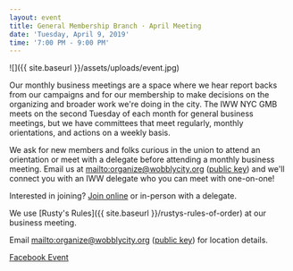 ```yaml
---
layout: event
title: General Membership Branch · April Meeting
date: 'Tuesday, April 9, 2019'
time: '7:00 PM - 9:00 PM'
---
```

![]({{ site.baseurl }}/assets/uploads/event.jpg)

Our monthly business meetings are a space where we hear report backs from our campaigns and for our membership to make decisions on the organizing and broader work we're doing in the city. The IWW NYC GMB meets on the second Tuesday of each month for general business meetings, but we have committees that meet regularly, monthly orientations, and actions on a weekly basis.

We ask for new members and folks curious in the union to attend an orientation or meet with a delegate before attending a monthly business meeting. Email us at <mailto:organize@wobblycity.org> ([public key](/assets/keys/publickey.organize@wobblycity.org.asc)) and we'll connect you with an IWW delegate who you can meet with one-on-one!

Interested in joining? [Join online](https://wobblycity.org/join/) or in-person with a delegate.

We use [Rusty's Rules]({{ site.baseurl }}/rustys-rules-of-order) at our business meeting.

Email <mailto:organize@wobblycity.org> ([public key](/assets/keys/publickey.organize@wobblycity.org.asc)) for location details.

[Facebook Event](https://www.facebook.com/events/314668805917758)
